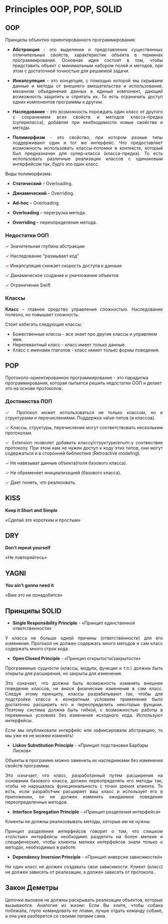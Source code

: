 # Principles OOP, POP, SOLID
## OOP
Принципы объектно-ориентированного программирования:  

* <p align="justify"><b>Абстракция</b> - это выделение и представление существенных отличительных свойств, характеристик объекта в терминах программирования. Основная идея состоит в том, чтобы представить объект с минимальным набором полей и методов, при этом с достаточной точностью для решаемой задачи.</p>
* <p align="justify"><b>Инкапсуляция</b> - это концепция, с помощью которой мы скрываем данные и методы от внешнего вмешательства и использования, механизм объединения данных в единый компонент, дающий возможность защитить и спрятать их. То есть ограничить доступ одних компонентов программы к другим.</p>
* <p align="justify"><b>Наследование</b> - это возможность порождать один класс от другого с сохранением всех свойств и методов класса-предка (суперкласса), добавляя при необходимости новые свойства и методы.</p>
* <p align="justify"><b>Полиморфизм</b> - это свойство, при котором разные типы поддерживают один и тот же интерфейс. Что предоставляет возможность использовать классы-потомки в контексте, который был предназначен для супер-класса (класса-предка). То есть использовать различные реализации классов с одинаковым интерфейсом так, будто это один класс.</p>

Виды полиморфизма:

* <p align="justify"><b>Статический</b> – Overloading.</p>
* <p align="justify"><b>Динамический</b> – Overriding.</p>
* <p align="justify"><b>Ad-hoc</b> – Overloading.</p>

* <p align="justify"><b>Overloading</b> – перегрузка метода.</p>
* <p align="justify"><b>Overriding</b> – переопределение метода.</p>

### Недостатки ООП
<p><font color="red">✓</font> Значительная глубина абстракции</p>
<p><font color="red">✓</font> Наследование "размывает код"</p>
<p><font color="red">✓</font> Инкапсуляция снижает скорость доступа к данным</p>
<p><font color="red">✓</font> Динамическое создание и уничтожение объектов</p>
<p><font color="red">✓</font> Ограничение Swift</p>

### Классы
<p align="justify"><b>Класс</b> – главное средство управления сложностью. Наследование полезно, но повышает сложность.</p>

Стоит избегать следующие классы:

* Божественные классы - все знает про другие классы и управляем ими.  
* Нерелевантный класс - класс имеет только данные.  
* Класс с именами глаголов - класс иммет только формы поведения.

## POP
Протоколо-ориентированное программирование - это парадигма программирования, которая пытается решить недостатки ООП и делает это на основе протоколов.

### Достоинства ПОП
<p align="justify"><font color="green">✓</font> Протокол может использоваться не только классом, но и структурами и перечислениями. Поддержка value-типов (и классов).</p>
<p align="justify"><font color="green">✓</font> Классы, структуры, перечисления могут соответствовать нескольким протоколам.</p>
<p align="justify"><font color="green">✓</font> Extension позволет добавить классу/структуре/enum-у соотвествие протоколу. При этом нам не нужен доступ к коду этих типов, они могут содержаться и в сторонней библиотеке (Retroactive modeling).</p>
<p align="justify"><font color="green">✓</font> Не навязыват данные объекта(поля базового класса).</p>
<p align="justify"><font color="green">✓</font> Не обременяет инициализацией (базового класса).</p>
<p align="justify"><font color="green">✓</font> Дает понять, что реализовать.</p>

## KISS
<b>Keep it Short and Simple</b>
<p>«Сделай это коротким и простым»</p>

## DRY
<b>Don’t repeat yourself</b>
<p>«Не повторяйтесь»</p>

## YAGNI
<b>You ain’t gonna need it</b>
<p>«Вам это не понадобится»</p>

## Принципы SOLID
* <b>Single Responsibility Principle</b> - «Принцип единственной ответственности»
<p align="justify">У класса не больше одной причины (ответственности) для его изменения. Протокол не должен содержать много методов и сам класс содержать много строк кода.</p>

* <b>Open Closed Principle</b> - «Принцип открытости/закрытости»
<p align="justify">Программные сущности (классы, модули, функции и т.п.) должны быть открыты для расширения, но закрыты для изменения.</p>
<p align="justify">Это означает, что должна быть возможность изменять внешнее поведение классов, не внося физические изменения в сам класс. Следуя этому принципу, классы разрабатывают так, чтобы для подстройки класса к конкретным условиям применения было достаточно расширить его и переопределить некоторые фунцкии. Поэтому система должна быть гибкой, с возможностью работы в переменных условиях без изменения исходного кода. Используют интерфейсы.
<p align="justify">Если мы опубликовали интерфейс или зафиксировали абстракцию, то мы уже ее не можем изменять!</p>

* <b>Liskov Substitution Principle</b> - «Принцип подстановки Барбары Лисков»
<p align="justify">Объекты в программе можно заменить их наследниками без изменения свойств программы.</p>
<p align="justify">Это означает, что класс, разработанный путем расширения на основании базового класса, должен переопределять его методы так, чтобы не нарушалась функциональность с точки зрения клиента. То есть, если разработчик расширяет ваш класс и использует его в приложении, он не должен изменять ожидаемое поведение переопределенных методов.</p>

* <b>Interface Segregation Principle</b> - «Принцип разделения интерфейса»
<p align="justify">Клиенты не должны реализовывать методы, которые им не нужны.</p>
<p align="justify">Принцип разделения интерфейсов говорит о том, что слишком «толстые» интерфейсы необходимо разделять на более мелкие и специфические, чтобы клиенты мелких интерфейсов знали только о методах, необходимых в работе.</p>

* <b>Dependency Inversion Principle</b> - «Принцип инверсии зависимостей»
<p align="justify">Ни один класс не должен создавать свои зависимости. Клиент (класс) не должен зависеть от реализации, а должен зависеть от протокола.</p>

## Закон Деметры
<p align="justify">Цепочки вызовов не должны раскрывать реализации объектов, которые вызываются.
Аналогия из жизни: Если Вы хоите, чтобы собака побежала, глупо командовать ее лпами, лучше отдать команду собаке, а она уже разберется со своими лапами сама.</p>